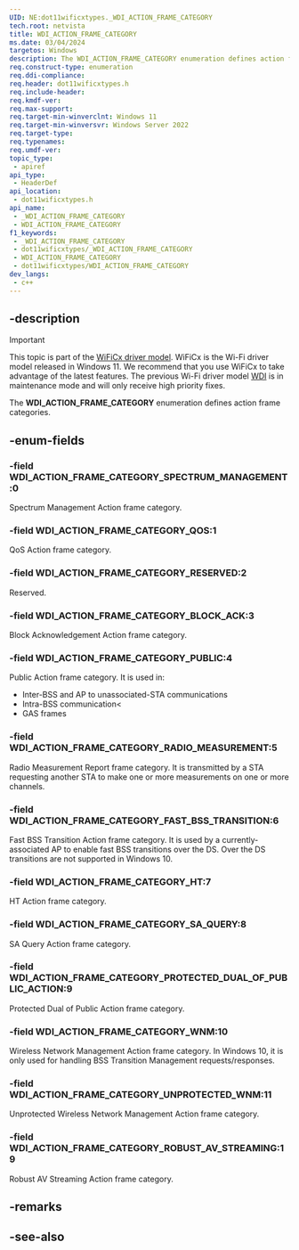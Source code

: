```yaml
---
UID: NE:dot11wificxtypes._WDI_ACTION_FRAME_CATEGORY
tech.root: netvista
title: WDI_ACTION_FRAME_CATEGORY
ms.date: 03/04/2024
targetos: Windows
description: The WDI_ACTION_FRAME_CATEGORY enumeration defines action frame categories.
req.construct-type: enumeration
req.ddi-compliance: 
req.header: dot11wificxtypes.h
req.include-header: 
req.kmdf-ver: 
req.max-support: 
req.target-min-winverclnt: Windows 11 
req.target-min-winversvr: Windows Server 2022
req.target-type: 
req.typenames: 
req.umdf-ver: 
topic_type:
 - apiref
api_type:
 - HeaderDef
api_location:
 - dot11wificxtypes.h
api_name:
 - _WDI_ACTION_FRAME_CATEGORY
 - WDI_ACTION_FRAME_CATEGORY
f1_keywords:
 - _WDI_ACTION_FRAME_CATEGORY
 - dot11wificxtypes/_WDI_ACTION_FRAME_CATEGORY
 - WDI_ACTION_FRAME_CATEGORY
 - dot11wificxtypes/WDI_ACTION_FRAME_CATEGORY
dev_langs:
 - c++
---
```


## -description

> [!IMPORTANT]
> This topic is part of the [WiFiCx driver model](/windows-hardware/drivers/netcx/wifi-wdf-class-extension-wificx). WiFiCx is the Wi-Fi driver model released in Windows 11. We recommend that you use WiFiCx to take advantage of the latest  features. The previous Wi-Fi driver model [WDI](/windows-hardware/drivers/network/wdi-miniport-driver-design-guide) is in maintenance mode and will only receive high priority fixes.

The **WDI_ACTION_FRAME_CATEGORY** enumeration defines action frame categories.

## -enum-fields

### -field WDI_ACTION_FRAME_CATEGORY_SPECTRUM_MANAGEMENT:0

Spectrum Management Action frame category.

### -field WDI_ACTION_FRAME_CATEGORY_QOS:1

QoS Action frame category.

### -field WDI_ACTION_FRAME_CATEGORY_RESERVED:2

Reserved.

### -field WDI_ACTION_FRAME_CATEGORY_BLOCK_ACK:3

Block Acknowledgement Action frame category.

### -field WDI_ACTION_FRAME_CATEGORY_PUBLIC:4

Public Action frame category.  It is used in:

* Inter-BSS and AP to unassociated-STA communications
* Intra-BSS communication<
* GAS frames

### -field WDI_ACTION_FRAME_CATEGORY_RADIO_MEASUREMENT:5

Radio Measurement Report frame category. It is transmitted by a STA requesting another STA to make one or more measurements on one or more channels.

### -field WDI_ACTION_FRAME_CATEGORY_FAST_BSS_TRANSITION:6    

Fast BSS Transition Action frame category.  It is used by a currently-associated AP to enable fast BSS transitions over the DS.  Over the DS transitions are not supported in Windows 10.

### -field WDI_ACTION_FRAME_CATEGORY_HT:7

HT Action frame category. 

### -field WDI_ACTION_FRAME_CATEGORY_SA_QUERY:8

SA Query Action frame category.

### -field WDI_ACTION_FRAME_CATEGORY_PROTECTED_DUAL_OF_PUBLIC_ACTION:9

Protected Dual of Public Action frame category.

### -field WDI_ACTION_FRAME_CATEGORY_WNM:10

Wireless Network Management Action frame category.  In Windows 10, it is only used for handling BSS Transition Management requests/responses.

### -field WDI_ACTION_FRAME_CATEGORY_UNPROTECTED_WNM:11

Unprotected Wireless Network Management Action frame category.

### -field WDI_ACTION_FRAME_CATEGORY_ROBUST_AV_STREAMING:19

Robust AV Streaming Action frame category.

## -remarks

## -see-also



